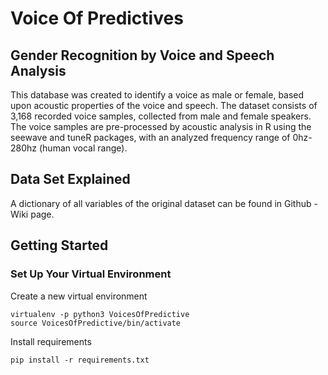 # Voice Of Predictives

## Gender Recognition by Voice and Speech Analysis
This database was created to identify a voice as male or female, based upon acoustic properties of the voice and speech. The dataset consists of 3,168 recorded voice samples, collected from male and female speakers. The voice samples are pre-processed by acoustic analysis in R using the seewave and tuneR packages, with an analyzed frequency range of 0hz-280hz (human vocal range).

## Data Set Explained
A dictionary of all variables of the original dataset can be found in Github - Wiki page.

## Getting Started

### Set Up Your Virtual Environment

Create a new virtual environment

```
virtualenv -p python3 VoicesOfPredictive
source VoicesOfPredictive/bin/activate
```

Install requirements

```
pip install -r requirements.txt
```
